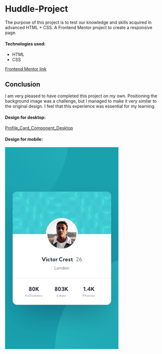 # Huddle-Project

The purpose of this project is to test our knowledge and skills acquired in advanced HTML + CSS.
A Frontend Mentor project to create a responsive page.

#### Technologies used:
*  HTML
*  CSS

[Frontend Mentor link](https://www.frontendmentor.io/challenges/profile-card-component-cfArpWshJ)

## Conclusion

I am very pleased to have completed this project on my own.
Positioning the background image was a challenge, but I managed to make it very similar to the original design.
I feel that this experience was essential for my learning.


#### Design for desktop:
[Profile_Card_Component_Desktop](./design/desktop-design.jpg)

#### Design for mobile:
![Profile_Card_Component_Mobile](./design/mobile-design.jpg)

